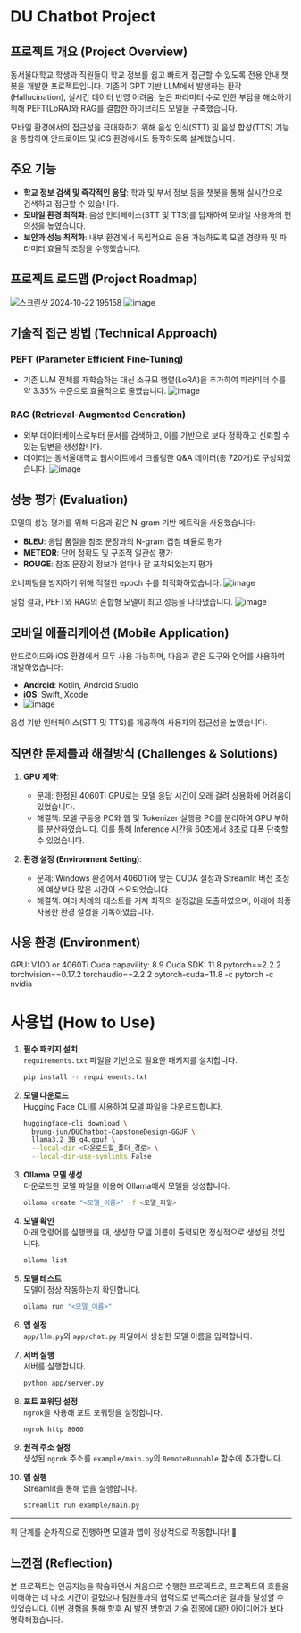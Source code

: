 # DU Chatbot Project

## 프로젝트 개요 (Project Overview)
동서울대학교 학생과 직원들이 학교 정보를 쉽고 빠르게 접근할 수 있도록 전용 안내 챗봇을 개발한 프로젝트입니다. 기존의 GPT 기반 LLM에서 발생하는 환각(Hallucination), 실시간 데이터 반영 어려움, 높은 파라미터 수로 인한 부담을 해소하기 위해 PEFT(LoRA)와 RAG를 결합한 하이브리드 모델을 구축했습니다.

모바일 환경에서의 접근성을 극대화하기 위해 음성 인식(STT) 및 음성 합성(TTS) 기능을 통합하여 안드로이드 및 iOS 환경에서도 동작하도록 설계했습니다.

## 주요 기능
- **학교 정보 검색 및 즉각적인 응답**: 학과 및 부서 정보 등을 챗봇을 통해 실시간으로 검색하고 접근할 수 있습니다.
- **모바일 환경 최적화**: 음성 인터페이스(STT 및 TTS)를 탑재하여 모바일 사용자의 편의성을 높였습니다.
- **보안과 성능 최적화**: 내부 환경에서 독립적으로 운용 가능하도록 모델 경량화 및 파라미터 효율적 조정을 수행했습니다.

## 프로젝트 로드맵 (Project Roadmap)
![스크린샷 2024-10-22 195158](https://github.com/user-attachments/assets/9db9a29b-bbd3-489e-a319-7ef2bafd4c6d)
![image](https://github.com/user-attachments/assets/f07af4b2-81f6-4700-bb9f-63705a682ae3)


## 기술적 접근 방법 (Technical Approach)

### PEFT (Parameter Efficient Fine-Tuning)
- 기존 LLM 전체를 재학습하는 대신 소규모 행렬(LoRA)을 추가하여 파라미터 수를 약 3.35% 수준으로 효율적으로 줄였습니다.
  ![image](https://github.com/user-attachments/assets/2c7c71a6-e4ee-4c84-a7e0-e92b69d65e17)


### RAG (Retrieval-Augmented Generation)
- 외부 데이터베이스로부터 문서를 검색하고, 이를 기반으로 보다 정확하고 신뢰할 수 있는 답변을 생성합니다.
- 데이터는 동서울대학교 웹사이트에서 크롤링한 Q&A 데이터(총 720개)로 구성되었습니다.
  ![image](https://github.com/user-attachments/assets/301404df-9f9c-4e73-9fc8-9b03fb4bc663)


## 성능 평가 (Evaluation)
모델의 성능 평가를 위해 다음과 같은 N-gram 기반 메트릭을 사용했습니다:
- **BLEU**: 응답 품질을 참조 문장과의 N-gram 겹침 비율로 평가
- **METEOR**: 단어 정확도 및 구조적 일관성 평가
- **ROUGE**: 참조 문장의 정보가 얼마나 잘 포착되었는지 평가

오버피팅을 방지하기 위해 적절한 epoch 수를 최적화하였습니다.
![image](https://github.com/user-attachments/assets/caca49b8-2696-4c49-84f1-3867488dc450)

실험 결과, PEFT와 RAG의 혼합형 모델이 최고 성능을 나타냈습니다.
![image](https://github.com/user-attachments/assets/374ab6ef-a38f-44c1-b6bd-c747c086a4b0)


## 모바일 애플리케이션 (Mobile Application)
안드로이드와 iOS 환경에서 모두 사용 가능하며, 다음과 같은 도구와 언어를 사용하여 개발하였습니다:
- **Android**: Kotlin, Android Studio
- **iOS**: Swift, Xcode
- ![image](https://github.com/user-attachments/assets/fb646b48-eb67-4edb-a2c2-38a54c88ed8d)


음성 기반 인터페이스(STT 및 TTS)를 제공하여 사용자의 접근성을 높였습니다.

## 직면한 문제들과 해결방식 (Challenges & Solutions)
1. **GPU 제약**: 
   - 문제: 한정된 4060Ti GPU로는 모델 응답 시간이 오래 걸려 상용화에 어려움이 있었습니다.
   - 해결책: 모델 구동용 PC와 웹 및 Tokenizer 실행용 PC를 분리하여 GPU 부하를 분산하였습니다. 이를 통해 Inference 시간을 60초에서 8초로 대폭 단축할 수 있었습니다.

2. **환경 설정 (Environment Setting)**:
   - 문제: Windows 환경에서 4060Ti에 맞는 CUDA 설정과 Streamlit 버전 조정에 예상보다 많은 시간이 소요되었습니다.
   - 해결책: 여러 차례의 테스트를 거쳐 최적의 설정값을 도출하였으며, 아래에 최종 사용한 환경 설정을 기록하였습니다.

## 사용 환경 (Environment)
GPU: V100 or 4060Ti
Cuda capavility: 8.9
Cuda SDK: 11.8
pytorch==2.2.2 torchvision==0.17.2 torchaudio==2.2.2 pytorch-cuda=11.8 -c pytorch -c nvidia

# 사용법 (How to Use)

1. **필수 패키지 설치**  
   `requirements.txt` 파일을 기반으로 필요한 패키지를 설치합니다.  
   ```bash
   pip install -r requirements.txt
   ```

2. **모델 다운로드**  
   Hugging Face CLI를 사용하여 모델 파일을 다운로드합니다.  
   ```bash
   huggingface-cli download \
     byung-jun/DUChatbot-CapstoneDesign-GGUF \
     llama3.2_3B_q4.gguf \
     --local-dir <다운로드할_폴더_경로> \
     --local-dir-use-symlinks False
   ```

3. **Ollama 모델 생성**  
   다운로드한 모델 파일을 이용해 Ollama에서 모델을 생성합니다.  
   ```bash
   ollama create "<모델_이름>" -f <모델_파일>
   ```

4. **모델 확인**  
   아래 명령어를 실행했을 때, 생성한 모델 이름이 출력되면 정상적으로 생성된 것입니다.  
   ```bash
   ollama list
   ```

5. **모델 테스트**  
   모델이 정상 작동하는지 확인합니다.  
   ```bash
   ollama run "<모델_이름>"
   ```

6. **앱 설정**  
   `app/llm.py`와 `app/chat.py` 파일에서 생성한 모델 이름을 입력합니다.

7. **서버 실행**  
   서버를 실행합니다.  
   ```bash
   python app/server.py
   ```

8. **포트 포워딩 설정**  
   `ngrok`을 사용해 포트 포워딩을 설정합니다.  
   ```bash
   ngrok http 8000
   ```

9. **원격 주소 설정**  
   생성된 `ngrok` 주소를 `example/main.py`의 `RemoteRunnable` 함수에 추가합니다.

10. **앱 실행**  
    Streamlit을 통해 앱을 실행합니다.  
    ```bash
    streamlit run example/main.py
    ```

---

위 단계를 순차적으로 진행하면 모델과 앱이 정상적으로 작동합니다! 🚀


## 느낀점 (Reflection)
본 프로젝트는 인공지능을 학습하면서 처음으로 수행한 프로젝트로, 프로젝트의 흐름을 이해하는 데 다소 시간이 걸렸으나 팀원들과의 협력으로 만족스러운 결과를 달성할 수 있었습니다. 이번 경험을 통해 향후 AI 발전 방향과 기술 접목에 대한 아이디어가 보다 명확해졌습니다.

